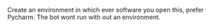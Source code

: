 Create an environment in which ever software you open this, prefer Pycharm. The bot wont run with out an environment.
